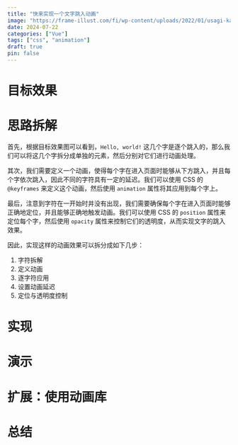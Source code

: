 ```yaml
---
title: "快来实现一个文字跳入动画"
image: "https://frame-illust.com/fi/wp-content/uploads/2022/01/usagi-kawaii-400x400.png"
date: 2024-07-22
categories: ["Vue"]
tags: ["css", "animation"]
draft: true
pin: false
---
```


# 目标效果

# 思路拆解

首先，根据目标效果图可以看到，`Hello, world!` 这几个字是逐个跳入的，那么我们可以将这几个字拆分成单独的元素，然后分别对它们进行动画处理。

其次，我们需要定义一个动画，使得每个字在进入页面时能够从下方跳入，并且每个字依次跳入，因此不同的字符具有一定的延迟。我们可以使用 CSS 的 `@keyframes` 来定义这个动画，然后使用 `animation` 属性将其应用到每个字上。

最后，注意到字符在一开始时并没有出现，我们需要确保每个字在进入页面时能够正确地定位，并且能够正确地触发动画。我们可以使用 CSS 的 `position` 属性来定位每个字，然后使用 `opacity` 属性来控制它们的透明度，从而实现文字的跳入效果。

因此，实现这样的动画效果可以拆分成如下几步：

1. 字符拆解
2. 定义动画
3. 逐字符应用
4. 设置动画延迟
5. 定位与透明度控制

# 实现

# 演示

# 扩展：使用动画库

# 总结

